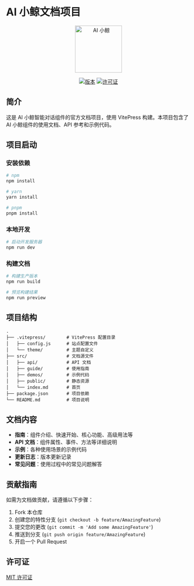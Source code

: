 # AI 小鲸文档项目

<p align="center">
  <img src="./src/public/ai-logo.svg" alt="AI 小鲸" width="128" height="128">
</p>

<p align="center">
  <a href="https://github.com/blueking/ai-blueking"><img src="https://img.shields.io/badge/版本-0.5.2-blue" alt="版本"></a>
  <a href="./LICENSE"><img src="https://img.shields.io/badge/许可证-MIT-green" alt="许可证"></a>
</p>

## 简介

这是 AI 小鲸智能对话组件的官方文档项目，使用 VitePress 构建。本项目包含了 AI 小鲸组件的使用文档、API 参考和示例代码。

## 项目启动

### 安装依赖

```bash
# npm
npm install

# yarn
yarn install

# pnpm
pnpm install
```

### 本地开发

```bash
# 启动开发服务器
npm run dev
```

### 构建文档

```bash
# 构建生产版本
npm run build

# 预览构建结果
npm run preview
```

## 项目结构

```
.
├── .vitepress/        # VitePress 配置目录
│   ├── config.js      # 站点配置文件
│   └── theme/         # 主题自定义
├── src/               # 文档源文件
│   ├── api/           # API 文档
│   ├── guide/         # 使用指南
│   ├── demos/         # 示例代码
│   ├── public/        # 静态资源
│   └── index.md       # 首页
├── package.json       # 项目依赖
└── README.md          # 项目说明
```

## 文档内容

- **指南**：组件介绍、快速开始、核心功能、高级用法等
- **API 文档**：组件属性、事件、方法等详细说明
- **示例**：各种使用场景的示例代码
- **更新日志**：版本更新记录
- **常见问题**：使用过程中的常见问题解答

## 贡献指南

如需为文档做贡献，请遵循以下步骤：

1. Fork 本仓库
2. 创建您的特性分支 (`git checkout -b feature/AmazingFeature`)
3. 提交您的更改 (`git commit -m 'Add some AmazingFeature'`)
4. 推送到分支 (`git push origin feature/AmazingFeature`)
5. 开启一个 Pull Request

## 许可证

[MIT 许可证](../../../LICENSE.txt) 